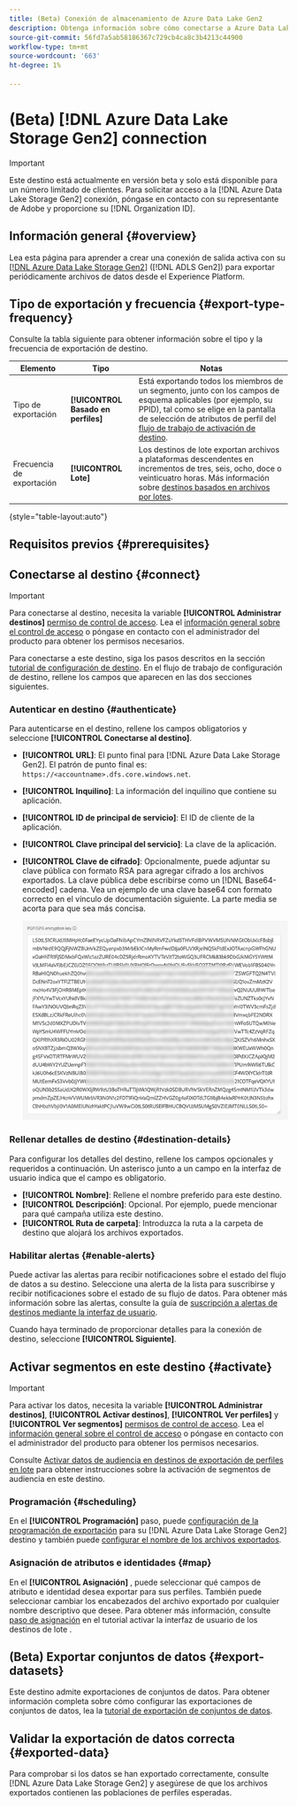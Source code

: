```yaml
---
title: (Beta) Conexión de almacenamiento de Azure Data Lake Gen2
description: Obtenga información sobre cómo conectarse a Azure Data Lake Storage Gen2 para activar segmentos y exportar conjuntos de datos.
source-git-commit: 56fd7a5ab58186367c729cb4ca8c3b4213c44900
workflow-type: tm+mt
source-wordcount: '663'
ht-degree: 1%

---
```


# (Beta) [!DNL Azure Data Lake Storage Gen2] connection

>[!IMPORTANT]
>
>Este destino está actualmente en versión beta y solo está disponible para un número limitado de clientes. Para solicitar acceso a la [!DNL Azure Data Lake Storage Gen2] conexión, póngase en contacto con su representante de Adobe y proporcione su [!DNL Organization ID].

## Información general {#overview}

Lea esta página para aprender a crear una conexión de salida activa con su [[!DNL Azure Data Lake Storage Gen2]](https://learn.microsoft.com/en-us/azure/storage/blobs/data-lake-storage-introduction) ([!DNL ADLS Gen2]) para exportar periódicamente archivos de datos desde el Experience Platform.

## Tipo de exportación y frecuencia {#export-type-frequency}

Consulte la tabla siguiente para obtener información sobre el tipo y la frecuencia de exportación de destino.

| Elemento | Tipo | Notas |
---------|----------|---------|
| Tipo de exportación | **[!UICONTROL Basado en perfiles]** | Está exportando todos los miembros de un segmento, junto con los campos de esquema aplicables (por ejemplo, su PPID), tal como se elige en la pantalla de selección de atributos de perfil del [flujo de trabajo de activación de destino](/help/destinations/ui/activate-batch-profile-destinations.md#select-attributes). |
| Frecuencia de exportación | **[!UICONTROL Lote]** | Los destinos de lote exportan archivos a plataformas descendentes en incrementos de tres, seis, ocho, doce o veinticuatro horas. Más información sobre [destinos basados en archivos por lotes](/help/destinations/destination-types.md#file-based). |

{style=&quot;table-layout:auto&quot;}

## Requisitos previos {#prerequisites}

## Conectarse al destino {#connect}

>[!IMPORTANT]
> 
>Para conectarse al destino, necesita la variable **[!UICONTROL Administrar destinos]** [permiso de control de acceso](/help/access-control/home.md#permissions). Lea el [información general sobre el control de acceso](/help/access-control/ui/overview.md) o póngase en contacto con el administrador del producto para obtener los permisos necesarios.

Para conectarse a este destino, siga los pasos descritos en la sección [tutorial de configuración de destino](/help/destinations/ui/connect-destination.md). En el flujo de trabajo de configuración de destino, rellene los campos que aparecen en las dos secciones siguientes.

### Autenticar en destino {#authenticate}

Para autenticarse en el destino, rellene los campos obligatorios y seleccione **[!UICONTROL Conectarse al destino]**.

* **[!UICONTROL URL]**: El punto final para [!DNL Azure Data Lake Storage Gen2]. El patrón de punto final es: `https://<accountname>.dfs.core.windows.net`.
* **[!UICONTROL Inquilino]**: La información del inquilino que contiene su aplicación.
* **[!UICONTROL ID de principal de servicio]**: El ID de cliente de la aplicación.
* **[!UICONTROL Clave principal del servicio]**: La clave de la aplicación.
* **[!UICONTROL Clave de cifrado]**: Opcionalmente, puede adjuntar su clave pública con formato RSA para agregar cifrado a los archivos exportados. La clave pública debe escribirse como un [!DNL Base64-encoded] cadena. Vea un ejemplo de una clave base64 con formato correcto en el vínculo de documentación siguiente. La parte media se acorta para que sea más concisa.

   ![Imagen que muestra un ejemplo de una clave PGP con formato correcto y cifrada base64 en la interfaz de usuario](../../assets/catalog/cloud-storage/sftp/pgp-key.png)

### Rellenar detalles de destino {#destination-details}

Para configurar los detalles del destino, rellene los campos opcionales y requeridos a continuación. Un asterisco junto a un campo en la interfaz de usuario indica que el campo es obligatorio.

* **[!UICONTROL Nombre]**: Rellene el nombre preferido para este destino.
* **[!UICONTROL Descripción]**: Opcional. Por ejemplo, puede mencionar para qué campaña utiliza este destino.
* **[!UICONTROL Ruta de carpeta]**: Introduzca la ruta a la carpeta de destino que alojará los archivos exportados.

### Habilitar alertas {#enable-alerts}

Puede activar las alertas para recibir notificaciones sobre el estado del flujo de datos a su destino. Seleccione una alerta de la lista para suscribirse y recibir notificaciones sobre el estado de su flujo de datos. Para obtener más información sobre las alertas, consulte la guía de [suscripción a alertas de destinos mediante la interfaz de usuario](../../ui/alerts.md).

Cuando haya terminado de proporcionar detalles para la conexión de destino, seleccione **[!UICONTROL Siguiente]**.

## Activar segmentos en este destino {#activate}

>[!IMPORTANT]
> 
>Para activar los datos, necesita la variable **[!UICONTROL Administrar destinos]**, **[!UICONTROL Activar destinos]**, **[!UICONTROL Ver perfiles]** y **[!UICONTROL Ver segmentos]** [permisos de control de acceso](/help/access-control/home.md#permissions). Lea el [información general sobre el control de acceso](/help/access-control/ui/overview.md) o póngase en contacto con el administrador del producto para obtener los permisos necesarios.

Consulte [Activar datos de audiencia en destinos de exportación de perfiles en lote](../../ui/activate-batch-profile-destinations.md) para obtener instrucciones sobre la activación de segmentos de audiencia en este destino.

### Programación {#scheduling}

En el **[!UICONTROL Programación]** paso, puede [configuración de la programación de exportación](/help/destinations/ui/activate-batch-profile-destinations.md#scheduling) para su [!DNL Azure Data Lake Storage Gen2] destino y también puede [configurar el nombre de los archivos exportados](/help/destinations/ui/activate-batch-profile-destinations.md#file-names).

### Asignación de atributos e identidades {#map}

En el **[!UICONTROL Asignación]** , puede seleccionar qué campos de atributo e identidad desea exportar para sus perfiles. También puede seleccionar cambiar los encabezados del archivo exportado por cualquier nombre descriptivo que desee. Para obtener más información, consulte [paso de asignación](/help/destinations/ui/activate-batch-profile-destinations.md#mapping) en el tutorial activar la interfaz de usuario de los destinos de lote .

## (Beta) Exportar conjuntos de datos {#export-datasets}

Este destino admite exportaciones de conjuntos de datos. Para obtener información completa sobre cómo configurar las exportaciones de conjuntos de datos, lea la [tutorial de exportación de conjuntos de datos](/help/destinations/ui/export-datasets.md).

## Validar la exportación de datos correcta {#exported-data}

Para comprobar si los datos se han exportado correctamente, consulte [!DNL Azure Data Lake Storage Gen2] y asegúrese de que los archivos exportados contienen las poblaciones de perfiles esperadas.
